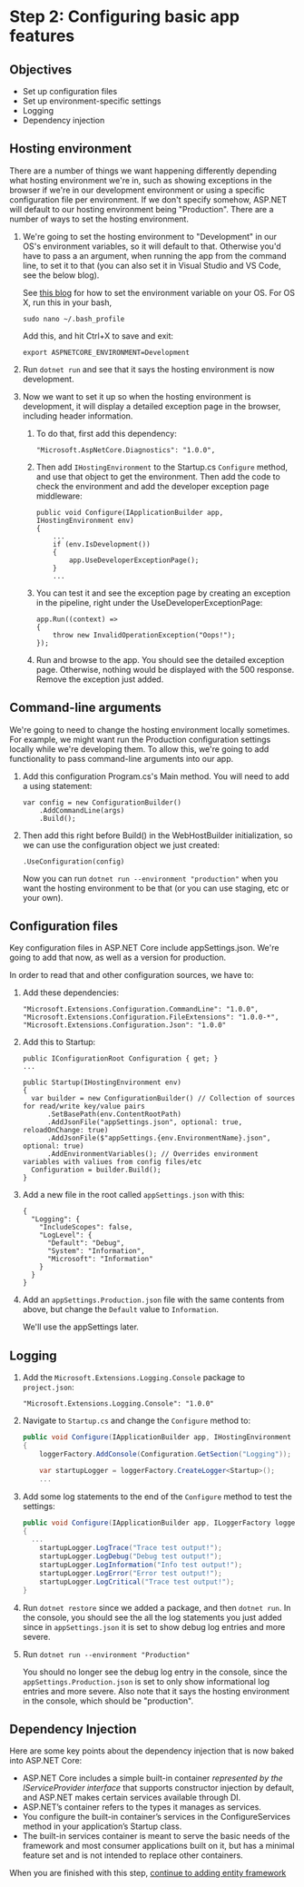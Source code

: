 # Step 2: Configuring basic app features

## Objectives
- Set up configuration files
- Set up environment-specific settings
- Logging
- Dependency injection

## Hosting environment 

There are a number of things we want happening differently depending what hosting environment we're in, such as showing exceptions in the browser if we're in our development environment or using a specific configuration file per environment. If we don't specify somehow, ASP.NET will default to our hosting environment being "Production". There are a number of ways to set the hosting environment. 

1. We're going to set the hosting environment to "Development" in our OS's environment variables, so it will default to that. Otherwise you'd have to pass a an argument, when running the app from the command line, to set it to that (you can also set it in Visual Studio and VS Code, see the below blog). 

    See [this blog](http://andrewlock.net/how-to-set-the-hosting-environment-in-asp-net-core/) for how to set the environment variable on your OS. For OS X, run this in your bash,

    ```
    sudo nano ~/.bash_profile
    ```

    Add this, and hit Ctrl+X to save and exit: 

    ```
    export ASPNETCORE_ENVIRONMENT=Development 
    ```  

2. Run `dotnet run` and see that it says the hosting environment is now development. 

3. Now we want to set it up so when the hosting environment is development, it will display a detailed exception page in the browser, including header information. 

    1. To do that, first add this dependency: 

        ```
        "Microsoft.AspNetCore.Diagnostics": "1.0.0",
        ```

    1. Then add  `IHostingEnvironment` to the Startup.cs `Configure` method, and use that object to get the environment. Then add the code to check the environment and add the developer exception page middleware:

        ```
        public void Configure(IApplicationBuilder app, IHostingEnvironment env)
        {
            ...
            if (env.IsDevelopment())
            {
                app.UseDeveloperExceptionPage();
            }
            ...
        ```

    1. You can test it and see the exception page by creating an exception in the pipeline, right under the UseDeveloperExceptionPage:  
        ```
        app.Run((context) =>
        {
            throw new InvalidOperationException("Oops!");
        });
        ```
    1. Run and browse to the app. You should see the detailed exception page. Otherwise, nothing would be displayed with the 500 response. Remove the exception just added. 

## Command-line arguments

We're going to need to change the hosting environment locally sometimes. For example, we might want run the Production configuration settings locally while we're developing them. To allow this, we're going to add functionality to pass command-line arguments into our app. 

1. Add this configuration Program.cs's Main method. You will need to add a using statement:

    ```
    var config = new ConfigurationBuilder()  
        .AddCommandLine(args)
        .Build();
    ```

2. Then add this right before Build() in the WebHostBuilder initialization, so we can use the configuration object we just created: 

    ```
    .UseConfiguration(config)
    ```

    Now you can run `dotnet run --environment "production"` when you want the hosting environment to be that (or you can use staging, etc or your own). 

## Configuration files

Key configuration files in ASP.NET Core include appSettings.json. We're going to add that now, as well as a version for production.

In order to read that and other configuration sources, we have to:

1. Add these dependencies:

    ```
    "Microsoft.Extensions.Configuration.CommandLine": "1.0.0",
    "Microsoft.Extensions.Configuration.FileExtensions": "1.0.0-*",
    "Microsoft.Extensions.Configuration.Json": "1.0.0"
    ```

1. Add this to Startup:

    ```
    public IConfigurationRoot Configuration { get; }
    ...

    public Startup(IHostingEnvironment env)
    {
      var builder = new ConfigurationBuilder() // Collection of sources for read/write key/value pairs
          .SetBasePath(env.ContentRootPath)
          .AddJsonFile("appSettings.json", optional: true, reloadOnChange: true)
          .AddJsonFile($"appSettings.{env.EnvironmentName}.json", optional: true)
          .AddEnvironmentVariables(); // Overrides environment variables with valiues from config files/etc
      Configuration = builder.Build();
    }
    ```

2. Add a new file in the root called `appSettings.json` with this:

    ```
    {
      "Logging": {
        "IncludeScopes": false,
        "LogLevel": {
          "Default": "Debug",
          "System": "Information",
          "Microsoft": "Information"
        }
      }
    }
    ```

3. Add an `appSettings.Production.json` file with the same contents from above, but change the `Default` value to `Information`.

    We'll use the appSettings later.

## Logging

1. Add the `Microsoft.Extensions.Logging.Console` package to `project.json`:

    ```
    "Microsoft.Extensions.Logging.Console": "1.0.0"
    ```

2. Navigate to `Startup.cs` and change the `Configure` method to:

    ```C#
    public void Configure(IApplicationBuilder app, IHostingEnvironment env, ILoggerFactory loggerFactory)
    {
        loggerFactory.AddConsole(Configuration.GetSection("Logging"));

        var startupLogger = loggerFactory.CreateLogger<Startup>();
        ...
    ```

3. Add some log statements to the end of the `Configure` method to test the settings:

    ```C#
    public void Configure(IApplicationBuilder app, ILoggerFactory loggerFactory)
    {
      ...
        startupLogger.LogTrace("Trace test output!");
        startupLogger.LogDebug("Debug test output!");
        startupLogger.LogInformation("Info test output!");            
        startupLogger.LogError("Error test output!");
        startupLogger.LogCritical("Trace test output!");
    }
    ```

4. Run `dotnet restore` since we added a package, and then `dotnet run`. In the console, you should see the all the log statements you just added since in `appSettings.json` it is set to show debug log entries and more severe.

5. Run `dotnet run --environment "Production"` 

    You should no longer see the debug log entry in the console, since the `appSettings.Production.json` is set to only show informational log entries and more severe. Also note that it says the hosting environment in the console, which should be "production". 

## Dependency Injection

Here are some key points about the dependency injection that is now baked into ASP.NET Core: 

- ASP.NET Core includes a simple built-in container *represented by the IServiceProvider interface* that supports constructor injection by default, and ASP.NET makes certain services available through DI.
- ASP.NET’s container refers to the types it manages as services.
- You configure the built-in container’s services in the ConfigureServices method in your application’s Startup class.
- The built-in services container is meant to serve the basic needs of the framework and most consumer applications built on it, but has a minimal feature set and is not intended to replace other containers.

When you are finished with this step, [continue to adding entity framework](https://github.com/Wyntuition/aspnetcore-workshop-kit/tree/master/03-EntityFramework)
